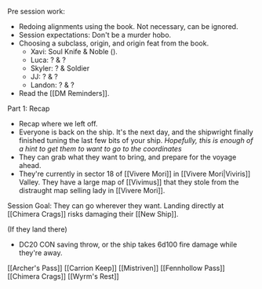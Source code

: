 Pre session work:
- Redoing alignments using the book. Not necessary, can be ignored.
- Session expectations: Don't be a murder hobo. 
- Choosing a subclass, origin, and origin feat from the book.
	- Xavi: Soul Knife & Noble ().
	- Luca: ? & ?
	- Skyler: ? & Soldier
	- JJ: ? & ?
	- Landon: ? & ? 
- Read the [[DM Reminders]].

Part 1: Recap
- Recap where we left off.
- Everyone is back on the ship. It's the next day, and the shipwright finally finished tuning the last few bits of your ship. *Hopefully, this is enough of a hint to get them to want to go to the coordinates*
- They can grab what they want to bring, and prepare for the voyage ahead.
- They're currently in sector 18 of [[Vivere Mori]] in [[Vivere Mori|Viviris]] Valley. They have a large map of [[Vivimus]] that they stole from the distraught map selling lady in [[Vivere Mori]]. 

Session Goal:
They can go wherever they want. Landing directly at [[Chimera Crags]] risks damaging their [[New Ship]]. 

(If they land there)
- DC20 CON saving throw, or the ship takes 6d100 fire damage while they're away.

[[Archer's Pass]] 
[[Carrion Keep]]
[[Mistriven]]
[[Fennhollow Pass]]
[[Chimera Crags]]
[[Wyrm's Rest]]
